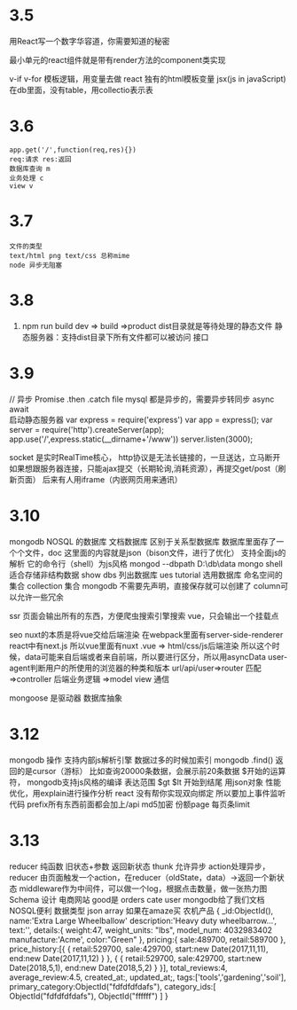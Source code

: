 # 3.5
 用React写一个数字华容道，你需要知道的秘密

 最小单元的react组件就是带有render方法的component类实现

 v-if v-for 
 模板逻辑，用变量去做
 react 独有的html模板变量 jsx(js in javaScript)
 在db里面，没有table，用collectio表示表

# 3.6
    app.get('/',function(req,res){})
    req:请求 res:返回
    数据库查询 m
    业务处理 c
    view v

# 3.7
    文件的类型
    text/html png text/css 总称mime
    node 异步无阻塞
# 3.8
1. npm run build
dev => build =>product
dist目录就是等待处理的静态文件
静态服务器：支持dist目录下所有文件都可以被访问
接口

# 3.9
// 异步
Promise .then .catch
file mysql 都是异步的，需要异步转同步
async await  
启动静态服务器
var express = require('express')
var app = express();
var server = require('http').createServer(app);
app.use('/',express.static(__dirname+'/www'))
server.listen(3000);

socket 是实时RealTime核心，
http协议是无法长链接的，一旦送达，立马断开 
如果想跟服务器连接，只能ajax提交（长期轮询,消耗资源），再提交get/post（刷新页面）
后来有人用iframe（内嵌网页用来通讯）

# 3.10
mongodb NOSQL 的数据库
文档数据库 区别于关系型数据库
数据库里面存了一个个文件，doc 这里面的内容就是json（bison文件，进行了优化）
支持全面js的解析 它的命令行（shell）为js风格
mongod --dbpath D:\db\data
mongo shell 
适合存储非结构数据
show dbs 列出数据库
ues tutorial 选用数据库
命名空间的集合
collection 集合
mongodb  不需要先声明，直接保存就可以创建了
column可以允许一些冗余

ssr
页面会输出所有的东西，方便爬虫搜索引擎搜索
vue，只会输出一个挂载点

seo
nuxt的本质是将vue交给后端渲染
在webpack里面有server-side-renderer
react中有next.js
所以vue里面有nuxt
.vue => html/css/js后端渲染
所以这个时候，data可能来自后端或者来自前端，所以要进行区分，所以用asyncData
user-agent判断用户的所使用的浏览器的种类和版本
url/api/user=>router 匹配
=>controller 后端业务逻辑
=>model view 通信

mongoose 是驱动器 数据库抽象

# 3.12
mongodb 操作 支持内部js解析引擎
数据过多的时候加索引
mongodb
.find() 返回的是cursor（游标）
比如查询20000条数据，会展示前20条数据
$开始的运算符， mongodb支持js风格的编译
表达范围 $gt $lt 开始到结尾
用json对象
性能优化，用explain进行操作分析
react 没有帮你实现双向绑定
所以要加上事件监听代码
prefix所有东西前面都会加上/api
md5加密
份额page 每页条limit

# 3.13
reducer 纯函数 旧状态+参数 返回新状态
thunk 允许异步
action处理异步，reducer
由页面触发一个action，在reducer（oldState，data）->返回一个新状态
middleware作为中间件，可以做一个log，根据点击数量，做一张热力图
Schema 设计 电商网站 good是 orders cate user
mongodb给了我们文档NOSQL便利
数据类型 json array
如果在amaze买 农机产品 
{
    _id:ObjectId(),
    name:'Extra Large Wheelballow'
    description:'Heavy duty wheelbarrow...',
    text:'',
    details:{
        weight:47,
        weight_units: "lbs",
	    model_num: 4032983402
        manufacture:'Acme',
        color:"Green"
    },
    pricing:{
        sale:489700,
        retail:589700
    },
    price_history:[{
        {
            retail:529700,
            sale:429700,
            start:new Date(2017,11,11),
            end:new Date(2017,11,12)
        }
    },
    {
        {
            retail:529700,
            sale:429700,
            start:new Date(2018,5,1),
            end:new Date(2018,5,2)
        }
    }],
    total_reviews:4,
    average_review:4.5,
    created_at:,
    updated_at;,
    tags:['tools','gardening','soil'],
    primary_category:ObjectId("fdfdfdfdafs"),
    category_ids:[
        ObjectId("fdfdfdfdafs"),
        ObjectId("ffffff")
    ]
}